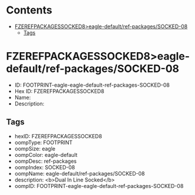 



Contents
========

* [FZEREFPACKAGESSOCKED8>eagle-default/ref-packages/SOCKED-08](#fzerefpackagessocked8eagle-defaultref-packagessocked-08)
	* [Tags](#tags)

# FZEREFPACKAGESSOCKED8>eagle-default/ref-packages/SOCKED-08

- ID: FOOTPRINT-eagle-eagle-default-ref-packages-SOCKED-08
- Hex ID: FZEREFPACKAGESSOCKED8
- Name: 
- Description: 

## Tags

- hexID: FZEREFPACKAGESSOCKED8
- oompType: FOOTPRINT
- oompSize: eagle
- oompColor: eagle-default
- oompDesc: ref-packages
- oompIndex: SOCKED-08
- oompName: eagle-default/ref-packages/SOCKED-08
- description: &lt;b&gt;Dual In Line Socked&lt;/b&gt;
- oompID: FOOTPRINT-eagle-eagle-default-ref-packages-SOCKED-08
